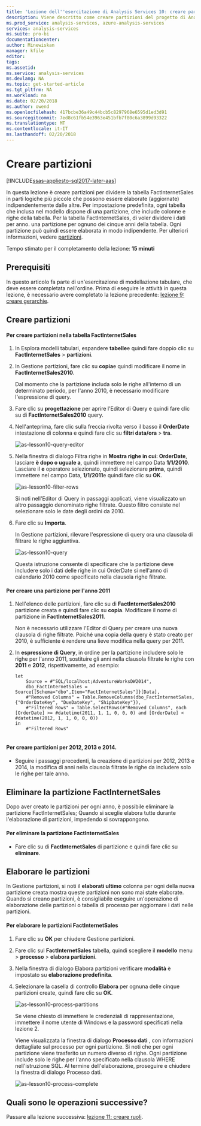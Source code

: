 ```yaml
---
title: 'Lezione dell''esercitazione di Analysis Services 10: creare partizioni | Documenti Microsoft'
description: Viene descritto come creare partizioni del progetto di Analysis Services tutorial.
ms.prod_service: analysis-services, azure-analysis-services
services: analysis-services
ms.suite: pro-bi
documentationcenter: 
author: Minewiskan
manager: kfile
editor: 
tags: 
ms.assetid: 
ms.service: analysis-services
ms.devlang: NA
ms.topic: get-started-article
ms.tgt_pltfrm: NA
ms.workload: na
ms.date: 02/20/2018
ms.author: owend
ms.openlocfilehash: 417bcbe36a49c44bcb5c8297968e6595d1ed3d91
ms.sourcegitcommit: 7ed8c61fb54e3963e451bfb7f80c6a3899d93322
ms.translationtype: MT
ms.contentlocale: it-IT
ms.lasthandoff: 02/20/2018
---
```

# <a name="create-partitions"></a>Creare partizioni

[!INCLUDE[ssas-appliesto-sql2017-later-aas](../../includes/ssas-appliesto-sql2017-later-aas.md)]

In questa lezione è creare partizioni per dividere la tabella FactInternetSales in parti logiche più piccole che possono essere elaborate (aggiornate) indipendentemente dalle altre. Per impostazione predefinita, ogni tabella che inclusa nel modello dispone di una partizione, che include colonne e righe della tabella. Per la tabella FactInternetSales, di voler dividere i dati per anno. una partizione per ognuno dei cinque anni della tabella. Ogni partizione può quindi essere elaborata in modo indipendente. Per ulteriori informazioni, vedere [partizioni](../tabular-models/partitions-ssas-tabular.md). 
  
Tempo stimato per il completamento della lezione: **15 minuti**  
  
## <a name="prerequisites"></a>Prerequisiti  

In questo articolo fa parte di un'esercitazione di modellazione tabulare, che deve essere completata nell'ordine. Prima di eseguire le attività in questa lezione, è necessario avere completato la lezione precedente: [lezione 9: creare gerarchie](../tutorial-tabular-1400/as-lesson-9-create-hierarchies.md).  
  
## <a name="create-partitions"></a>Creare partizioni  
  
#### <a name="to-create-partitions-in-the-factinternetsales-table"></a>Per creare partizioni nella tabella FactInternetSales  
  
1.  In Esplora modelli tabulari, espandere **tabelle**e quindi fare doppio clic su **FactInternetSales** > **partizioni**.  
  
2.  In Gestione partizioni, fare clic su **copia**e quindi modificare il nome in **FactInternetSales2010**.
  
    Dal momento che la partizione includa solo le righe all'interno di un determinato periodo, per l'anno 2010, è necessario modificare l'espressione di query.
  
4.  Fare clic su **progettazione** per aprire l'Editor di Query e quindi fare clic su di **FactInternetSales2010** query.

5.  Nell'anteprima, fare clic sulla freccia rivolta verso il basso il **OrderDate** intestazione di colonna e quindi fare clic su **filtri data/ora** > **tra**.

    ![as-lesson10-query-editor](../tutorial-tabular-1400/media/as-lesson10-query-editor.png)

6.  Nella finestra di dialogo Filtra righe in **Mostra righe in cui: OrderDate**, lasciare **è dopo o uguale a**, quindi immettere nel campo Data **1/1/2010**. Lasciare il **e** operatore selezionato, quindi selezionare **prima**, quindi immettere nel campo Data, **1/1/2011**e quindi fare clic su **OK**.

    ![as-lesson10-filter-rows](../tutorial-tabular-1400/media/as-lesson10-filter-rows.png)
    
    Si noti nell'Editor di Query in passaggi applicati, viene visualizzato un altro passaggio denominato righe filtrate. Questo filtro consiste nel selezionare solo le date degli ordini da 2010.

8.  Fare clic su **Importa**.

    In Gestione partizioni, rilevare l'espressione di query ora una clausola di filtrare le righe aggiuntiva.

    ![as-lesson10-query](../tutorial-tabular-1400/media/as-lesson10-query.png)
  
    Questa istruzione consente di specificare che la partizione deve includere solo i dati delle righe in cui OrderDate si nell'anno di calendario 2010 come specificato nella clausola righe filtrate.  
  
  
#### <a name="to-create-a-partition-for-the-2011-year"></a>Per creare una partizione per l'anno 2011  
  
1.  Nell'elenco delle partizioni, fare clic su di **FactInternetSales2010** partizione creata e quindi fare clic su **copia**.  Modificare il nome di partizione in **FactInternetSales2011**. 

    Non è necessario utilizzare l'Editor di Query per creare una nuova clausola di righe filtrate. Poiché una copia della query è stato creato per 2010, è sufficiente è rendere una lieve modifica nella query per 2011.
  
2.  In **espressione di Query**, in ordine per la partizione includere solo le righe per l'anno 2011, sostituire gli anni nella clausola filtrate le righe con **2011** e **2012**, rispettivamente, ad esempio:  
  
    ```  
    let
        Source = #"SQL/localhost;AdventureWorksDW2014",
        dbo_FactInternetSales = Source{[Schema="dbo",Item="FactInternetSales"]}[Data],
        #"Removed Columns" = Table.RemoveColumns(dbo_FactInternetSales,{"OrderDateKey", "DueDateKey", "ShipDateKey"}),
        #"Filtered Rows" = Table.SelectRows(#"Removed Columns", each [OrderDate] >= #datetime(2011, 1, 1, 0, 0, 0) and [OrderDate] < #datetime(2012, 1, 1, 0, 0, 0))
    in
        #"Filtered Rows"
   
    ```  
  
#### <a name="to-create-partitions-for-2012-2013-and-2014"></a>Per creare partizioni per 2012, 2013 e 2014.  
  
- Seguire i passaggi precedenti, la creazione di partizioni per 2012, 2013 e 2014, la modifica di anni nella clausola filtrate le righe da includere solo le righe per tale anno. 
  

## <a name="delete-the-factinternetsales-partition"></a>Eliminare la partizione FactInternetSales

Dopo aver creato le partizioni per ogni anno, è possibile eliminare la partizione FactInternetSales; Quando si sceglie elabora tutte durante l'elaborazione di partizioni, impedendo si sovrappongono.

#### <a name="to-delete-the-factinternetsales-partition"></a>Per eliminare la partizione FactInternetSales

-  Fare clic su di **FactInternetSales** di partizione e quindi fare clic su **eliminare**.



## <a name="process-partitions"></a>Elaborare le partizioni  

In Gestione partizioni, si noti il **elaborati ultimo** colonna per ogni della nuova partizione creata mostra queste partizioni non sono mai state elaborate. Quando si creano partizioni, è consigliabile eseguire un'operazione di elaborazione delle partizioni o tabella di processo per aggiornare i dati nelle partizioni.  
  
#### <a name="to-process-the-factinternetsales-partitions"></a>Per elaborare le partizioni FactInternetSales  
  
1.  Fare clic su **OK** per chiudere Gestione partizioni.  
  
2.  Fare clic sul **FactInternetSales** tabella, quindi scegliere il **modello** menu > **processo** > **elabora partizioni**.  
  
3.  Nella finestra di dialogo Elabora partizioni verificare **modalità** è impostato su **elaborazione predefinita**.  
  
4.  Selezionare la casella di controllo **Elabora** per ognuna delle cinque partizioni create, quindi fare clic su **OK**.  

    ![as-lesson10-process-partitions](../tutorial-tabular-1400/media/as-lesson10-process-partitions.png)
  
    Se viene chiesto di immettere le credenziali di rappresentazione, immettere il nome utente di Windows e la password specificati nella lezione 2.  
  
    Viene visualizzata la finestra di dialogo **Processo dati** , con informazioni dettagliate sul processo per ogni partizione. Si noti che per ogni partizione viene trasferito un numero diverso di righe. Ogni partizione include solo le righe per l'anno specificato nella clausola WHERE nell'istruzione SQL. Al termine dell'elaborazione, proseguire e chiudere la finestra di dialogo Processo dati.  
  
    ![as-lesson10-process-complete](../tutorial-tabular-1400/media/as-lesson10-process-complete.png)
  
 ## <a name="whats-next"></a>Quali sono le operazioni successive?

Passare alla lezione successiva: [lezione 11: creare ruoli](../tutorial-tabular-1400/as-lesson-11-create-roles.md). 
